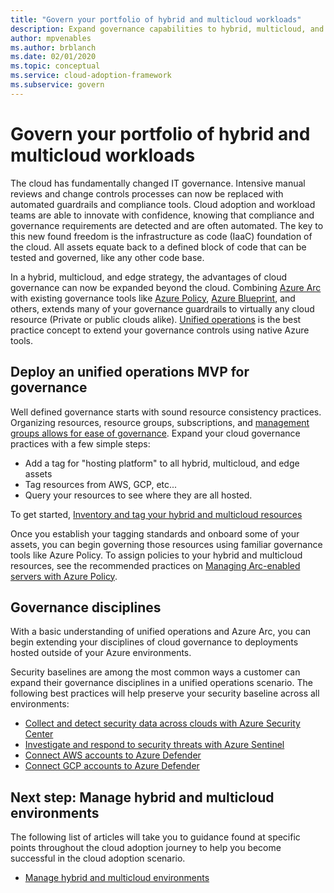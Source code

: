```yaml
---
title: "Govern your portfolio of hybrid and multicloud workloads"
description: Expand governance capabilities to hybrid, multicloud, and edge deployments
author: mpvenables
ms.author: brblanch
ms.date: 02/01/2020
ms.topic: conceptual
ms.service: cloud-adoption-framework
ms.subservice: govern
---
```


# Govern your portfolio of hybrid and multicloud workloads

The cloud has fundamentally changed IT governance. Intensive manual reviews and change controls processes can now be replaced with automated guardrails and compliance tools. Cloud adoption and workload teams are able to innovate with confidence, knowing that compliance and governance requirements are detected and are often automated. The key to this new found freedom is the infrastructure as code (IaaC) foundation of the cloud. All assets equate back to a defined block of code that can be tested and governed, like any other code base.

In a hybrid, multicloud, and edge strategy, the advantages of cloud governance can now be expanded beyond the cloud. Combining [Azure Arc](https://docs.microsoft.com/azure/azure-arc/overview) with existing governance tools like [Azure Policy](https://docs.microsoft.com/azure/governance/policy/overview), [Azure Blueprint](https://docs.microsoft.com/azure/governance/blueprints/overview), and others, extends many of your governance guardrails to virtually any cloud resource (Private or public clouds alike). [Unified operations](./unified-operations.md) is the best practice concept to extend your governance controls using native Azure tools.

## Deploy an unified operations MVP for governance

Well defined governance starts with sound resource consistency practices. Organizing resources, resource groups, subscriptions, and [management groups allows for ease of governance](https://docs.microsoft.com/azure/governance/management-groups/overview). Expand your cloud governance practices with a few simple steps:

- Add a tag for "hosting platform" to all hybrid, multicloud, and edge assets
- Tag resources from AWS, GCP, etc...
- Query your resources to see where they are all hosted.

To get started, [Inventory and tag your hybrid and multicloud resources](../../manage/unified-operations/server/best-practices/arc-inventory-tagging.md)

Once you establish your tagging standards and onboard some of your assets, you can begin governing those resources using familiar governance tools like Azure Policy. To assign policies to your hybrid and multicloud resources, see the recommended practices on [Managing Arc-enabled servers with Azure Policy](../../manage/unified-operations/server/best-practices/arc-policies-mma.md).

## Governance disciplines

With a basic understanding of unified operations and Azure Arc, you can begin extending your disciplines of cloud governance to deployments hosted outside of your Azure environments.

Security baselines are among the most common ways a customer can expand their governance disciplines in a unified operations scenario. The following best practices will help preserve your security baseline across all environments:

- [Collect and detect security data across clouds with Azure Security Center](https://docs.microsoft.com/azure/security-center/quickstart-onboard-machines)
- [Investigate and respond to security threats with Azure Sentinel](https://docs.microsoft.com/azure/sentinel/tutorial-investigate-cases)
- [Connect AWS accounts to Azure Defender](https://docs.microsoft.com/azure/security-center/quickstart-onboard-aws)
- [Connect GCP accounts to Azure Defender](https://docs.microsoft.com/azure/security-center/quickstart-onboard-gcp)

## Next step: Manage hybrid and multicloud environments

The following list of articles will take you to guidance found at specific points throughout the cloud adoption journey to help you become successful in the cloud adoption scenario.

- [Manage hybrid and multicloud environments](./manage.md)
